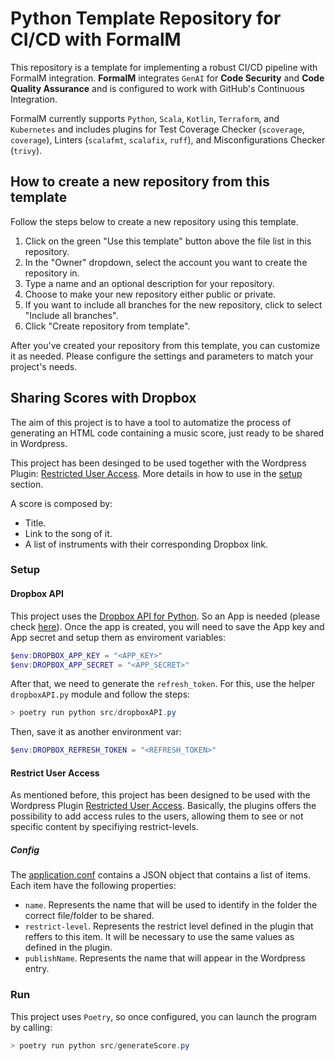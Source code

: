 # Python Template Repository for CI/CD with FormalM

This repository is a template for implementing a robust CI/CD pipeline 
with FormalM integration. **FormalM** integrates `GenAI` for **Code Security** and **Code
Quality Assurance** and is configured to work with GitHub's Continuous Integration.

FormalM currently supports `Python`, `Scala`, `Kotlin`, `Terraform`, and `Kubernetes`
and includes plugins for Test Coverage Checker (`scoverage`, `coverage`), Linters
(`scalafmt`, `scalafix`, `ruff`), and Misconfigurations Checker (`trivy`).

## How to create a new repository from this template

Follow the steps below to create a new repository using this template.

1. Click on the green "Use this template" button above the file list in this repository.
2. In the "Owner" dropdown, select the account you want to create the repository in.
3. Type a name and an optional description for your repository.
4. Choose to make your new repository either public or private.
5. If you want to include all branches for the new repository, click to select "Include all branches".
6. Click "Create repository from template".

After you've created your repository from this template, you can customize it as needed. Please configure the settings and parameters to match your project's needs.

## Sharing Scores with Dropbox

The aim of this project is to have a tool to automatize the process of generating an HTML code containing a music score, just ready to be shared in Wordpress.

This project has been desinged to be used together with the Wordpress Plugin: [Restricted User Access](https://es.wordpress.org/plugins/restrict-user-access/). 
More details in how to use in the [setup](#setup) section.

A score is composed by:
  - Title.
  - Link to the song of it.
  - A list of instruments with their corresponding Dropbox link.
  
### Setup

#### Dropbox API

This project uses the [Dropbox API for Python](https://www.dropbox.com/developers/documentation/python). 
So an App is needed (please check [here](https://www.dropbox.com/developers/apps/create)). Once the app is created, you will need to save the App key and App secret and setup them as enviroment variables:

```powershell
$env:DROPBOX_APP_KEY = "<APP_KEY>"
$env:DROPBOX_APP_SECRET = "<APP_SECRET>"
```

After that, we need to generate the `refresh_token`. For this, use the helper `dropboxAPI.py` module and follow the steps:

```powershell
> poetry run python src/dropboxAPI.py
```

Then, save it as another environment var:
```powershell
$env:DROPBOX_REFRESH_TOKEN = "<REFRESH_TOKEN>"
```

#### Restrict User Access

As mentioned before, this project has been designed to be used with the Wordpress Plugin [Restricted User Access](https://es.wordpress.org/plugins/restrict-user-access/).
Basically, the plugins offers the possibility to add access rules to the users, allowing them to see or not specific content by specifiying restrict-levels.

##### Config

The [application.conf](src/application.conf) contains a JSON object that contains a list of items. Each item have the following properties:
- `name`. Represents the name that will be used to identify in the folder the correct file/folder to be shared.
- `restrict-level`. Represents the restrict level defined in the plugin that reffers to this item. It will be necessary to use the same values as defined in the plugin.
- `publishName`. Represents the name that will appear in the Wordpress entry.

### Run

This project uses `Poetry`, so once configured, you can launch the program by calling:

```powershell
> poetry run python src/generateScore.py
```
